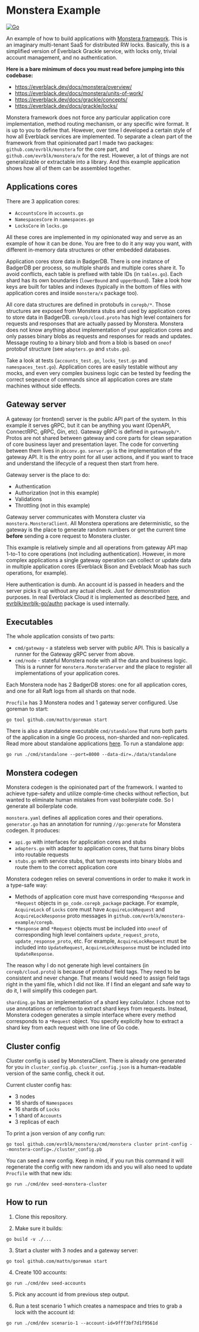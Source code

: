 # Monstera Example

[![Go](https://github.com/evrblk/monstera-example/actions/workflows/go.yml/badge.svg)](https://github.com/evrblk/monstera-example/actions/workflows/go.yml)

An example of how to build applications with [Monstera framework](https://github.com/evrblk/monstera). This is an 
imaginary multi-tenant SaaS for distributed RW locks. Basically, this is a simplified version of Everblack Grackle 
service, with locks only, trivial account management, and no authentication. 

__Here is a bare minimum of docs you must read before jumping into this codebase:__

* https://everblack.dev/docs/monstera/overview/
* https://everblack.dev/docs/monstera/units-of-work/
* https://everblack.dev/docs/grackle/concepts/
* https://everblack.dev/docs/grackle/locks/

Monstera framework does not force any particular application core implementation, method routing mechanism, or any 
specific wire format. It is up to you to define that. However, over time I developed a certain style of how all
Everblack services are implemented. To separate a clean part of the framework from that opinionated part I made
two packages: `github.com/evrblk/monstera` for the core part, and `github.com/evrblk/monstera/x` for the rest.
However, a lot of things are not generalizable or extractable into a library. And this example application shows how
all of them can be assembled together.

## Applications cores

There are 3 application cores:

* `AccountsCore` in `accounts.go`
* `NamespacesCore` in `namespaces.go`
* `LocksCore` in `locks.go`

All these cores are implemented in my opinionated way and serve as an example of how it can be done. You are free to
do it any way you want, with different in-memory data structures or other embedded databases.

Application cores store data in BadgerDB. There is one instance of BadgerDB per process, so multiple shards and multiple
cores share it. To avoid conflicts, each table is prefixed with table IDs (in `tables.go`). Each shard has its own 
boundaries (`lowerBound` and `upperBound`). Take a look how keys are built for tables and indexes (typically in the
bottom of files with application cores and inside `monstera/x` package too).

All core data structures are defined in protobufs in `corepb/*`. Those structures are exposed from Monstera stubs
and used by application cores to store data in BadgerDB. `corepb/cloud.proto` has high level containers for requests
and responses that are actually passed by Monstera. Monstera does not know anything about implementation of your
application cores and only passes binary blobs as requests and responses for reads and updates. Message routing to a
binary blob and from a blob is based on `oneof` protobuf structure (see `adapters.go` and `stubs.go`).

Take a look at tests (`accounts_test.go`, `locks_test.go` and `namespaces_test.go`). Application cores are 
easily testable without any mocks, and even very complex business logic can be tested by feeding the correct seqeunce 
of commands since all application cores are state machines without side effects.

## Gateway server

A gateway (or frontend) server is the public API part of the system. In this example it serves gRPC, but it can be
anything you want (OpenAPI, ConnectRPC, gRPC, Gin, etc). Gateway gRPC is defined in `gatewaypb/*`. Protos are not
shared between gateway and core parts for clean separation of core business layer and presentation layer. The code for
converting between them lives in `pbconv.go`. `server.go` is the implementation of the gateway API. It is the entry 
point for all user actions, and if you want to trace and understand the lifecycle of a request then start from here.

Gateway server is the place to do:

* Authentication
* Authorization (not in this example)
* Validations
* Throttling (not in this example)

Gateway server communicates with Monstera cluster via `monstera.MonsteraClient`. All Monstera operations are 
deterministic, so the gateway is the place to generate random numbers or get the current time __before__ sending a core
request to Monstera cluster.

This example is relatively simple and all operations from gateway API map 1-to-1 to core operations (not including 
authentication). However, in more complex applications a single gateway operation can collect or update data in 
multiple application cores (Everblack Bison and Eveblack Moab has such operations, for example).

Here authentication is dumb. An account id is passed in headers and the server picks it up without any actual check. 
Just for demonstration purposes. In real Everblack Cloud it is implemented as described 
[here](https://everblack.dev/docs/api/authentication/), and 
[evrblk/evrblk-go/authn](https://github.com/evrblk/evrblk-go/tree/master/authn) package is used internally.

## Executables

The whole application consists of two parts:

* `cmd/gateway` - a stateless web server with public API. This is basically a runner for the Gateway gRPC server 
  from above.
* `cmd/node` - stateful Monstera node with all the data and business logic. This is a runner for 
  `monstera.MonsteraServer` and the place to register all implementations of your application cores.

Each Monstera node has 2 BadgerDB stores: one for all application cores, and one for all Raft logs from all shards
on that node.

`Procfile` has 3 Monstera nodes and 1 gateway server configured. Use goreman to start:

```
go tool github.com/mattn/goreman start
```

There is also a standalone executable `cmd/standalone` that runs both parts of the application in a single Go process,
non-sharded and non-replicated. Read more about standalone applications 
[here](https://everblack.dev/docs/monstera/standalone-application/). To run a standalone app:

```
go run ./cmd/standalone --port=8000 --data-dir=./data/standalone
```

## Monstera codegen

Monstera codegen is the opinionated part of the framework. I wanted to achieve type-safety and utilize comple-time 
checks without reflection, but wanted to eliminate human mistakes from vast boilerplate code. So I generate all 
boilerplate code.

`monstera.yaml` defines all application cores and their operations. `generator.go` has an annotation for running
`//go:generate` for Monstera codegen. It produces:

* `api.go` with interfaces for application cores and stubs
* `adapters.go` with adapter to application cores, that turns binary blobs into routable requests
* `stubs.go` with service stubs, that turn requests into binary blobs and route them to the correct application core

Monstera codegen relies on several conventions in order to make it work in a type-safe way:

* Methods of application core must have corresponding `*Response` and `*Request` objects in `go_code.corepb_package` 
  package. For example, `AcquireLock` of `Locks` core must have `AcquireLockRequest` and `AcquireLockResponse` proto 
  messages in `github.com/evrblk/monstera-example/corepb`.
* `*Response` and `*Request` objects must be included into `oneof` of corresponding high level containers 
  `update_request_proto`, `update_response_proto`, etc. For example, `AcquireLockRequest` must be included into 
  `UpdateRequest`, `AcquireLockResponse` must be included into `UpdateResponse`.

The reason why I do not generate high level containers (in `corepb/cloud.proto`) is because of protobuf field tags.
They need to be consistent and never change. That means I would need to assign field tags right in the yaml file, which
I did not like. If I find an elegant and safe way to do it, I will simplify this codegen part.

`sharding.go` has an implementation of a shard key calculator. I chose not to use annotations or reflection to extract
shard keys from requests. Instead, Monstera codegen generates a simple interface where every  method corresponds to 
a `*Request` object. You specify explicitly how to extract a shard key from each request with one line of Go code.

## Cluster config

Cluster config is used by MonsteraClient. There is already one generated for you in `cluster_config.pb`. 
`cluster_config.json` is a human-readable version of the same config, check it out.

Current cluster config has:

* 3 nodes
* 16 shards of `Namespaces`
* 16 shards of `Locks`
* 1 shard of `Accounts`
* 3 replicas of each

To print a json version of any config run:

```
go tool github.com/evrblk/monstera/cmd/monstera cluster print-config --monstera-config=./cluster_config.pb
```

You can seed a new config. Keep in mind, if you run this command it will regenerate the config with new random ids and 
you  will also need to update `Procfile` with that new ids:

```
go run ./cmd/dev seed-monstera-cluster
```

## How to run

1. Clone this repository.

2. Make sure it builds:

```
go build -v ./...
```

3. Start a cluster with 3 nodes and a gateway server:

```
go tool github.com/mattn/goreman start
```

4. Create 100 accounts:

```
go run ./cmd/dev seed-accounts
```

5. Pick any account id from previous step output.

6. Run a test scenario 1 which creates a namespace and tries to grab a lock with the account id:

```
go run ./cmd/dev scenario-1 --account-id=9fff3bf7d1f9561d
```
